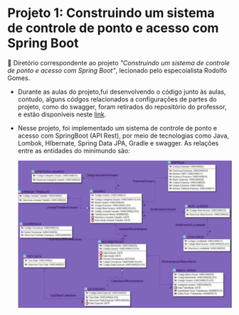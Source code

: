 # Projeto 1: Construindo um sistema de controle de ponto e acesso com Spring Boot

:book: Diretório correspondente ao projeto *"Construindo um sistema de controle de ponto e acesso com Spring Boot"*, lecionado pelo especoialista Rodolfo Gomes. 
* Durante as aulas do projeto,fui desenvolvendo o código junto às aulas, contudo, alguns códgos relacionados a configurações de partes do projeto, como do swagger, foram retirados do repositório do professor, e estão disponíveis neste [link](https://github.com/rodolfogomes/diolive). 
*  Nesse projeto, foi implementado um sistema de controle de ponto e acesso com SpringBoot (API Rest), por meio de tecnologias como Java, Lombok, HIbernate, Spring Data JPA, Gradle e swagger. As relações entre as entidades do minimundo são: 

	![relacionamentos presentes no projeto](https://github.com/carol-manso/santanderBootcamp/blob/main/sistemaDeControleDePontoEAcesso/imgsREADME/RelacionamentoEntreEntidades.jpeg)
